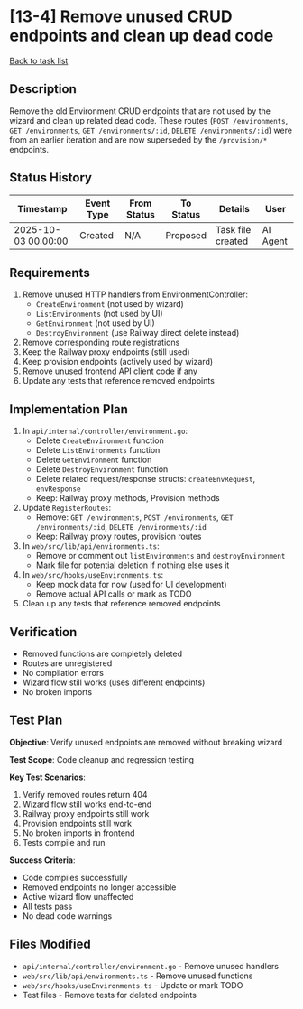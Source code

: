 # [13-4] Remove unused CRUD endpoints and clean up dead code

[Back to task list](./tasks.md)

## Description

Remove the old Environment CRUD endpoints that are not used by the wizard and clean up related dead code. These routes (`POST /environments`, `GET /environments`, `GET /environments/:id`, `DELETE /environments/:id`) were from an earlier iteration and are now superseded by the `/provision/*` endpoints.

## Status History

| Timestamp | Event Type | From Status | To Status | Details | User |
|-----------|------------|-------------|-----------|---------|------|
| 2025-10-03 00:00:00 | Created | N/A | Proposed | Task file created | AI Agent |

## Requirements

1. Remove unused HTTP handlers from EnvironmentController:
   - `CreateEnvironment` (not used by wizard)
   - `ListEnvironments` (not used by UI)
   - `GetEnvironment` (not used by UI)
   - `DestroyEnvironment` (use Railway direct delete instead)
2. Remove corresponding route registrations
3. Keep the Railway proxy endpoints (still used)
4. Keep provision endpoints (actively used by wizard)
5. Remove unused frontend API client code if any
6. Update any tests that reference removed endpoints

## Implementation Plan

1. In `api/internal/controller/environment.go`:
   - Delete `CreateEnvironment` function
   - Delete `ListEnvironments` function
   - Delete `GetEnvironment` function
   - Delete `DestroyEnvironment` function
   - Delete related request/response structs: `createEnvRequest`, `envResponse`
   - Keep: Railway proxy methods, Provision methods
2. Update `RegisterRoutes`:
   - Remove: `GET /environments`, `POST /environments`, `GET /environments/:id`, `DELETE /environments/:id`
   - Keep: Railway proxy routes, provision routes
3. In `web/src/lib/api/environments.ts`:
   - Remove or comment out `listEnvironments` and `destroyEnvironment`
   - Mark file for potential deletion if nothing else uses it
4. In `web/src/hooks/useEnvironments.ts`:
   - Keep mock data for now (used for UI development)
   - Remove actual API calls or mark as TODO
5. Clean up any tests that reference removed endpoints

## Verification

- Removed functions are completely deleted
- Routes are unregistered
- No compilation errors
- Wizard flow still works (uses different endpoints)
- No broken imports

## Test Plan

**Objective**: Verify unused endpoints are removed without breaking wizard

**Test Scope**: Code cleanup and regression testing

**Key Test Scenarios**:
1. Verify removed routes return 404
2. Wizard flow still works end-to-end
3. Railway proxy endpoints still work
4. Provision endpoints still work
5. No broken imports in frontend
6. Tests compile and run

**Success Criteria**:
- Code compiles successfully
- Removed endpoints no longer accessible
- Active wizard flow unaffected
- All tests pass
- No dead code warnings

## Files Modified

- `api/internal/controller/environment.go` - Remove unused handlers
- `web/src/lib/api/environments.ts` - Remove unused functions
- `web/src/hooks/useEnvironments.ts` - Update or mark TODO
- Test files - Remove tests for deleted endpoints
